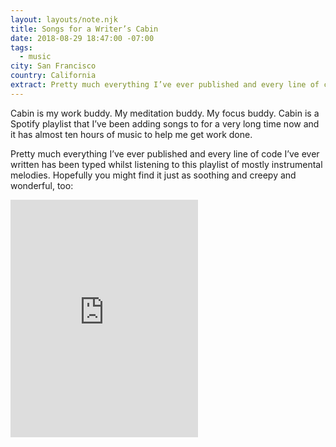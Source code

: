 ```yaml
---
layout: layouts/note.njk
title: Songs for a Writer’s Cabin
date: 2018-08-29 18:47:00 -07:00
tags:
  - music
city: San Francisco
country: California
extract: Pretty much everything I’ve ever published and every line of code I’ve ever written has been typed whilst listening to this playlist.
---
```


Cabin is my work buddy. My meditation buddy. My focus buddy. Cabin is a Spotify playlist that I’ve been adding songs to for a very long time now and it has almost ten hours of music to help me get work done.

Pretty much everything I’ve ever published and every line of code I’ve ever written has been typed whilst listening to this playlist of mostly instrumental melodies. Hopefully you might find it just as soothing and creepy and wonderful, too:

<iframe src="https://open.spotify.com/embed/user/robinrendle/playlist/6V3hYPBCzmF1IsHRePRD8p" width="300" height="380" frameborder="0" allowtransparency="true" allow="encrypted-media"></iframe>
